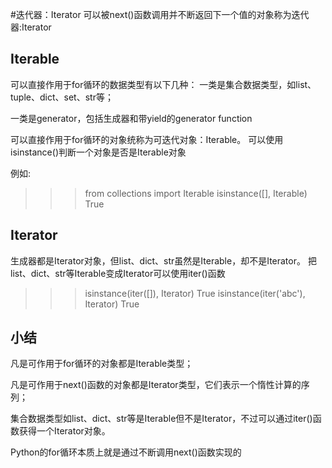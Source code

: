 #迭代器：Iterator
可以被next()函数调用并不断返回下一个值的对象称为迭代器:Iterator

## Iterable
可以直接作用于for循环的数据类型有以下几种：
一类是集合数据类型，如list、tuple、dict、set、str等；

一类是generator，包括生成器和带yield的generator function

可以直接作用于for循环的对象统称为可迭代对象：Iterable。
可以使用isinstance()判断一个对象是否是Iterable对象

例如:
>>> from collections import Iterable
>>> isinstance([], Iterable)
True

## Iterator
生成器都是Iterator对象，但list、dict、str虽然是Iterable，却不是Iterator。
把list、dict、str等Iterable变成Iterator可以使用iter()函数

>>> isinstance(iter([]), Iterator)
True
>>> isinstance(iter('abc'), Iterator)
True

##  小结
凡是可作用于for循环的对象都是Iterable类型；

凡是可作用于next()函数的对象都是Iterator类型，它们表示一个惰性计算的序列；

集合数据类型如list、dict、str等是Iterable但不是Iterator，不过可以通过iter()函数获得一个Iterator对象。

Python的for循环本质上就是通过不断调用next()函数实现的